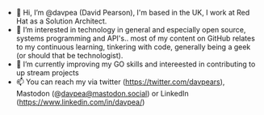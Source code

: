 - 👋 Hi, I’m @davpea (David Pearson), I'm based in the UK, I work at Red Hat as a Solution Architect.
- 👀 I’m interested in technology in general and especially open source, systems programming and API's.. most of my content on GitHub relates to my continuous learning, tinkering with code, generally being a geek (or should that be technologist).
- 🌱 I’m currently improving my GO skills and intereested in contributing to up stream projects 
- 📫 You can reach my via twitter (https://twitter.com/davpears), Mastodon (@davpea@mastodon.social) or LinkedIn (https://www.linkedin.com/in/davpea/)

<!---
davpea/davpea is a ✨ special ✨ repository because its `README.md` (this file) appears on your GitHub profile.
You can click the Preview link to take a look at your changes.
--->
